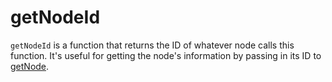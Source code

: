 # getNodeId

`getNodeId` is a function that returns the ID of whatever node calls this function. It's useful for getting the node's information by passing in its ID to [getNode](./getNode).
